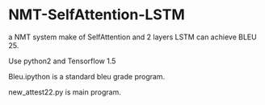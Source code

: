 # NMT-SelfAttention-LSTM

a NMT system make of SelfAttention and 2 layers LSTM can achieve BLEU 25.

Use python2 and Tensorflow 1.5 

Bleu.ipython is a standard bleu grade program.

new_attest22.py is main program.
